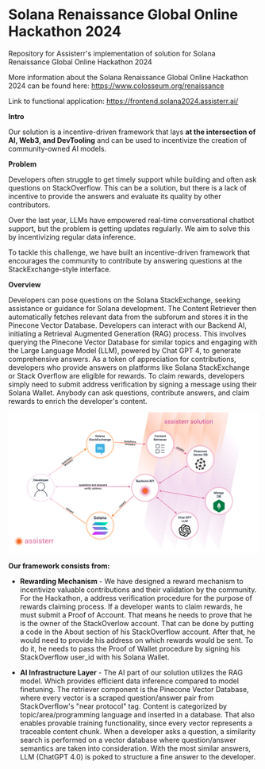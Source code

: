 # Solana Renaissance Global Online Hackathon 2024
Repository for Assisterr's implementation of solution for Solana Renaissance Global Online Hackathon 2024

More information about the Solana Renaissance Global Online Hackathon 2024 can be found here: https://www.colosseum.org/renaissance

Link to functional application: https://frontend.solana2024.assisterr.ai/

**Intro**

Our solution is a incentive-driven framework that lays **at the intersection of AI, Web3, and DevTooling** and can be used to incentivize the creation of community-owned AI models.

**Problem**

Developers often struggle to get timely support while building and often ask questions on StackOverflow. This can be a solution, but there is a lack of incentive to provide the answers and evaluate its quality by other contributors.

Over the last year, LLMs have empowered real-time conversational chatbot support, but the problem is getting updates regularly. We aim to solve this by incentivizing regular data inference.

To tackle this challenge, we have built an incentive-driven framework that encourages the community to contribute by answering questions at the StackExchange-style interface.

**Overview**

Developers can pose questions on the Solana StackExchange, seeking assistance or guidance for Solana development. The Content Retriever then automatically fetches relevant data from the subforum and stores it in the Pinecone Vector Database. Developers can interact with our Backend AI, initiating a Retrieval Augmented Generation (RAG) process. This involves querying the Pinecone Vector Database for similar topics and engaging with the Large Language Model (LLM), powered by Chat GPT 4, to generate comprehensive answers. As a token of appreciation for contributions, developers who provide answers on platforms like Solana StackExchange or Stack Overflow are eligible for rewards. To claim rewards, developers simply need to submit address verification by signing a message using their Solana Wallet. Anybody can ask questions, contribute answers, and claim rewards to enrich the developer's content.

[<img src="arch_hackathon2.jpg">](https://raw.githubusercontent.com/assister-xyz/renaissance-solana2024-hackathon/main/arch_hackathon2.jpg)

**Our framework consists from:**

-  **Rewarding Mechanism** - We have designed a reward mechanism to incentivize valuable contributions and their validation by the community. For the Hackathon, a address verification procedure for the purpose of rewards claiming process. If a developer wants to claim rewards, he must submit a Proof of Account. That means he needs to prove that he is the owner of the StackOverlow account. That can be done by putting a code in the About section of his StackOverflow account. After that, he would need to provide his address on which rewards would be sent. To do it, he needs to pass the Proof of Wallet procedure by signing his StackOverflow user_id with his Solana Wallet. 

-  **AI Infrastructure Layer** - The AI part of our solution utilizes the RAG model. Which provides efficient data inference compared to model finetuning. The retriever component is the Pinecone Vector Database, where every vector is a scraped question/answer pair from StackOverflow's "near protocol" tag. Content is categorized by topic/area/programming language and inserted in a database. That also enables provable training functionality, since every vector represents a traceable content chunk. When a developer asks a question, a similarity search is performed on a vector database where question/answer semantics are taken into consideration. With the most similar answers, LLM (ChatGPT 4.0) is poked to structure a fine answer to the developer.

